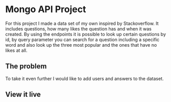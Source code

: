 # Mongo API Project

For this project I made a data set of my own inspired by Stackoverflow. It includes questions, how many likes the question has and when it was created. By using the endpoints it is possible to look up certain questions by id, by query parameter you can search for a question including a specific word and also look up the three most popular and the ones that have no likes at all. 

## The problem

To take it even further I would like to add users and answers to the dataset.  

## View it live


